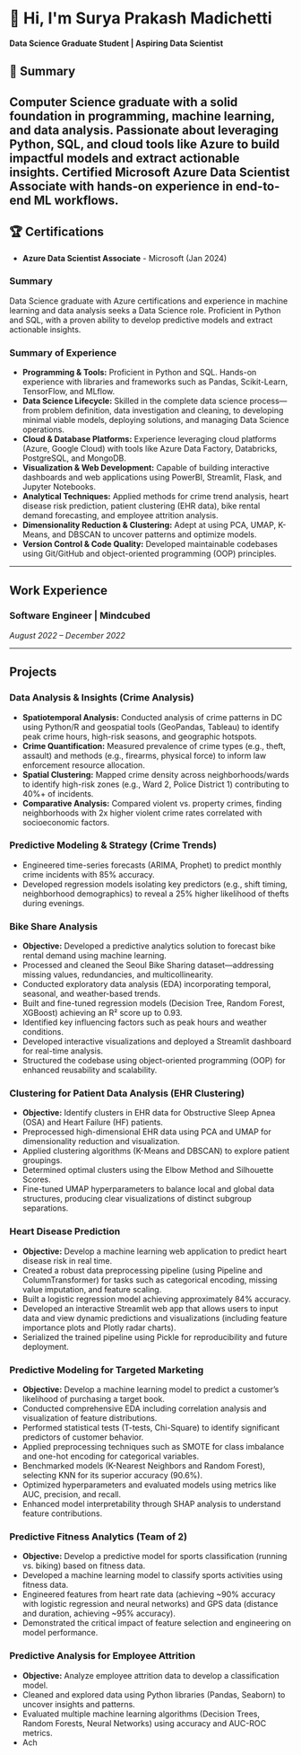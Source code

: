 # 👋 Hi, I'm Surya Prakash Madichetti
**Data Science Graduate Student | Aspiring Data Scientist**

## 📌 Summary  
Computer Science graduate with a solid foundation in programming, machine learning, and data analysis. Passionate about leveraging Python, SQL, and cloud tools like Azure to build impactful models and extract actionable insights. Certified Microsoft Azure Data Scientist Associate with hands-on experience in end-to-end ML workflows.
---

## 🏆 Certifications  
- **Azure Data Scientist Associate** - Microsoft (Jan 2024)  

### Summary
Data Science graduate with Azure certifications and experience in machine learning and data analysis seeks a Data Science role. Proficient in Python and SQL, with a proven ability to develop predictive models and extract actionable insights.

### Summary of Experience
- **Programming & Tools:** Proficient in Python and SQL. Hands-on experience with libraries and frameworks such as Pandas, Scikit-Learn, TensorFlow, and MLflow.
- **Data Science Lifecycle:** Skilled in the complete data science process—from problem definition, data investigation and cleaning, to developing minimal viable models, deploying solutions, and managing Data Science operations.
- **Cloud & Database Platforms:** Experience leveraging cloud platforms (Azure, Google Cloud) with tools like Azure Data Factory, Databricks, PostgreSQL, and MongoDB.
- **Visualization & Web Development:** Capable of building interactive dashboards and web applications using PowerBI, Streamlit, Flask, and Jupyter Notebooks.
- **Analytical Techniques:** Applied methods for crime trend analysis, heart disease risk prediction, patient clustering (EHR data), bike rental demand forecasting, and employee attrition analysis.
- **Dimensionality Reduction & Clustering:** Adept at using PCA, UMAP, K-Means, and DBSCAN to uncover patterns and optimize models.
- **Version Control & Code Quality:** Developed maintainable codebases using Git/GitHub and object-oriented programming (OOP) principles.

---

## Work Experience

### Software Engineer | Mindcubed  
*August 2022 – December 2022*

---

## Projects

### Data Analysis & Insights (Crime Analysis)
- **Spatiotemporal Analysis:** Conducted analysis of crime patterns in DC using Python/R and geospatial tools (GeoPandas, Tableau) to identify peak crime hours, high-risk seasons, and geographic hotspots.
- **Crime Quantification:** Measured prevalence of crime types (e.g., theft, assault) and methods (e.g., firearms, physical force) to inform law enforcement resource allocation.
- **Spatial Clustering:** Mapped crime density across neighborhoods/wards to identify high-risk zones (e.g., Ward 2, Police District 1) contributing to 40%+ of incidents.
- **Comparative Analysis:** Compared violent vs. property crimes, finding neighborhoods with 2x higher violent crime rates correlated with socioeconomic factors.

### Predictive Modeling & Strategy (Crime Trends)
- Engineered time-series forecasts (ARIMA, Prophet) to predict monthly crime incidents with 85% accuracy.
- Developed regression models isolating key predictors (e.g., shift timing, neighborhood demographics) to reveal a 25% higher likelihood of thefts during evenings.

### Bike Share Analysis
- **Objective:** Developed a predictive analytics solution to forecast bike rental demand using machine learning.
- Processed and cleaned the Seoul Bike Sharing dataset—addressing missing values, redundancies, and multicollinearity.
- Conducted exploratory data analysis (EDA) incorporating temporal, seasonal, and weather-based trends.
- Built and fine-tuned regression models (Decision Tree, Random Forest, XGBoost) achieving an R² score up to 0.93.
- Identified key influencing factors such as peak hours and weather conditions.
- Developed interactive visualizations and deployed a Streamlit dashboard for real-time analysis.
- Structured the codebase using object-oriented programming (OOP) for enhanced reusability and scalability.

### Clustering for Patient Data Analysis (EHR Clustering)
- **Objective:** Identify clusters in EHR data for Obstructive Sleep Apnea (OSA) and Heart Failure (HF) patients.
- Preprocessed high-dimensional EHR data using PCA and UMAP for dimensionality reduction and visualization.
- Applied clustering algorithms (K-Means and DBSCAN) to explore patient groupings.
- Determined optimal clusters using the Elbow Method and Silhouette Scores.
- Fine-tuned UMAP hyperparameters to balance local and global data structures, producing clear visualizations of distinct subgroup separations.

### Heart Disease Prediction
- **Objective:** Develop a machine learning web application to predict heart disease risk in real time.
- Created a robust data preprocessing pipeline (using Pipeline and ColumnTransformer) for tasks such as categorical encoding, missing value imputation, and feature scaling.
- Built a logistic regression model achieving approximately 84% accuracy.
- Developed an interactive Streamlit web app that allows users to input data and view dynamic predictions and visualizations (including feature importance plots and Plotly radar charts).
- Serialized the trained pipeline using Pickle for reproducibility and future deployment.

### Predictive Modeling for Targeted Marketing
- **Objective:** Develop a machine learning model to predict a customer’s likelihood of purchasing a target book.
- Conducted comprehensive EDA including correlation analysis and visualization of feature distributions.
- Performed statistical tests (T-tests, Chi-Square) to identify significant predictors of customer behavior.
- Applied preprocessing techniques such as SMOTE for class imbalance and one-hot encoding for categorical variables.
- Benchmarked models (K-Nearest Neighbors and Random Forest), selecting KNN for its superior accuracy (90.6%).
- Optimized hyperparameters and evaluated models using metrics like AUC, precision, and recall.
- Enhanced model interpretability through SHAP analysis to understand feature contributions.

### Predictive Fitness Analytics (Team of 2)
- **Objective:** Develop a predictive model for sports classification (running vs. biking) based on fitness data.
- Developed a machine learning model to classify sports activities using fitness data.
- Engineered features from heart rate data (achieving ~90% accuracy with logistic regression and neural networks) and GPS data (distance and duration, achieving ~95% accuracy).
- Demonstrated the critical impact of feature selection and engineering on model performance.

### Predictive Analysis for Employee Attrition
- **Objective:** Analyze employee attrition data to develop a classification model.
- Cleaned and explored data using Python libraries (Pandas, Seaborn) to uncover insights and patterns.
- Evaluated multiple machine learning algorithms (Decision Trees, Random Forests, Neural Networks) using accuracy and AUC-ROC metrics.
- Ach
